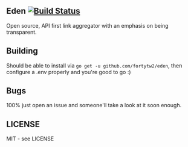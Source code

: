 Eden [![Build Status](https://travis-ci.org/fortytw2/eden.svg)](https://travis-ci.org/fortytw2/eden)
------

Open source, API first link aggregator with an emphasis on being transparent.

Building
------

Should be able to install via `go get -u github.com/fortytw2/eden`, then configure a .env properly and you're good to go :)

Bugs 
------
100% just open an issue and someone'll take a look at it soon enough. 

LICENSE
------

MIT - see LICENSE
